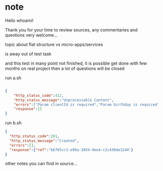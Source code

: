 # note

Hello whoami!

Thank you for your time to review sources,
any commentaries and questions very welcome...





topic about flat structure vs micro-apps/services

is away out of test task

and this test in many point not finished,
it is possible get done with few months on real project
then a lot of questions will be closed

run a.sh
```json

{
    "http_status_code":422,
    "http_status_message":"Unprocessable Content",
    "errors":["Param clientId is required","Param birthday is required","Param requestedCreditLimit is required"],
    "response":[]
}
```

run b.sh
```json
{
  "http_status_code":201,
  "http_status_message":"Created",
  "errors":[],
  "response":{"ref":"b6765cc3-e99a-3854-9ee4-c2c430de12d4"}
}
```

other notes you can find in source...
